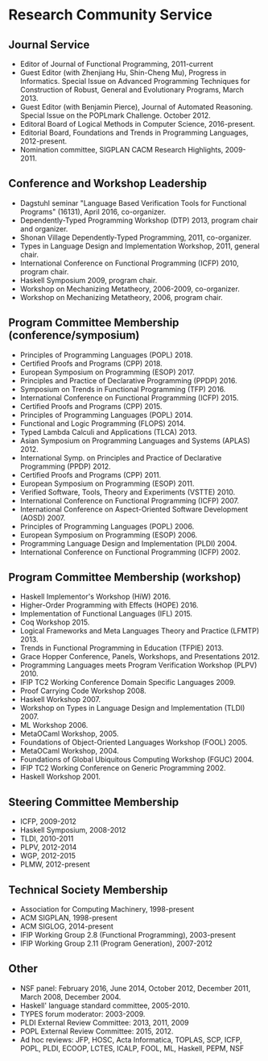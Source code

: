 Research Community Service
==========================

## Journal Service

- Editor of Journal of Functional Programming, 2011-current
- Guest Editor (with Zhenjiang Hu, Shin-Cheng Mu), Progress in
  Informatics. Special Issue on Advanced Programming Techniques for
  Construction of Robust, General and Evolutionary Programs, March 2013.
- Guest Editor (with Benjamin Pierce),
  Journal of Automated Reasoning. Special Issue on the POPLmark
  Challenge. October 2012.
- Editoral Board of  Logical Methods in Computer Science, 2016-present.
- Editorial Board,  Foundations and Trends in Programming
  Languages, 2012-present.
- Nomination committee, SIGPLAN CACM Research Highlights, 2009-2011.

## Conference and Workshop Leadership

- Dagstuhl seminar "Language Based Verification Tools for Functional Programs"
  (16131), April 2016, co-organizer.
- Dependently-Typed Programming Workshop (DTP) 2013, program chair and organizer.
- Shonan Village Dependently-Typed Programming, 2011, co-organizer.
- Types in Language Design and Implementation Workshop, 2011, general chair.
- International Conference on Functional Programming (ICFP) 2010, program chair.
- Haskell Symposium 2009, program chair.
- Workshop on Mechanizing Metatheory, 2006-2009, co-organizer.
- Workshop on Mechanizing Metatheory, 2006, program chair.

## Program Committee Membership (conference/symposium)

- Principles of Programming Languages (POPL) 2018.
- Certified Proofs and Programs (CPP) 2018.
- European Symposium on Programming (ESOP) 2017.
- Principles and Practice of Declarative Programming (PPDP) 2016.
- Symposium on Trends in Functional Programming (TFP) 2016.
- International Conference on Functional Programming (ICFP) 2015.
- Certified Proofs and Programs (CPP) 2015.
- Principles of Programming Languages (POPL) 2014.
- Functional and Logic Programming (FLOPS) 2014.
- Typed Lambda Calculi and Applications (TLCA) 2013.
- Asian Symposium on Programming Languages and Systems
    (APLAS) 2012.
- International Symp. on Principles and Practice of
    Declarative Programming (PPDP) 2012.
- Certified Proofs and Programs (CPP) 2011.
- European Symposium on Programming (ESOP) 2011.
- Verified Software, Tools, Theory and Experiments (VSTTE) 2010.
- International Conference on Functional Programming (ICFP) 2007.
- International Conference on Aspect-Oriented Software Development (AOSD) 2007.
- Principles of Programming Languages (POPL) 2006.
- European Symposium on Programming (ESOP) 2006.
- Programming Language Design and Implementation (PLDI) 2004.
- International Conference on Functional Programming (ICFP) 2002.

## Program Committee Membership (workshop)

- Haskell Implementor's Workshop (HiW) 2016.
- Higher-Order Programming with Effects (HOPE) 2016.
- Implementation of Functional Languages (IFL) 2015.
- Coq Workshop 2015.
- Logical Frameworks and Meta Languages Theory and Practice (LFMTP) 2013.
- Trends in Functional Programming in Education (TFPIE) 2013.
- Grace Hopper Conference, Panels, Workshops, and Presentations 2012.
- Programming Languages meets Program Verification Workshop  (PLPV) 2010.
- IFIP TC2 Working Conference Domain Specific Languages 2009.
- Proof Carrying Code Workshop 2008.
- Haskell Workshop 2007.
- Workshop on Types in Language Design and Implementation (TLDI) 2007.
- ML Workshop 2006.
- MetaOCaml Workshop, 2005.
- Foundations of Object-Oriented Languages Workshop (FOOL) 2005.
- MetaOCaml Workshop, 2004.
- Foundations of Global Ubiquitous Computing Workshop (FGUC) 2004.
- IFIP TC2 Working Conference on Generic Programming 2002.
- Haskell Workshop 2001.

## Steering Committee Membership

- ICFP, 2009-2012
- Haskell Symposium, 2008-2012
- TLDI, 2010-2011
- PLPV, 2012-2014
- WGP, 2012-2015
- PLMW, 2012-present

## Technical Society Membership
  * Association for Computing Machinery, 1998-present
  * ACM SIGPLAN, 1998-present
  * ACM SIGLOG, 2014-present
  * IFIP Working Group 2.8 (Functional Programming), 2003-present
  * IFIP Working Group 2.11 (Program Generation), 2007-2012


## Other
- NSF panel: February 2016, June 2014, October 2012, December 2011, March 2008, December 2004.
- Haskell' language standard committee, 2005-2010.
- TYPES forum moderator: 2003-2009.
- PLDI External Review Committee: 2013, 2011, 2009
- POPL External Review Committee: 2015, 2012.
- Ad hoc reviews: JFP, HOSC, Acta Informatica, TOPLAS, SCP, ICFP, POPL, PLDI, ECOOP, LCTES, ICALP, FOOL, ML, Haskell, PEPM, NSF
